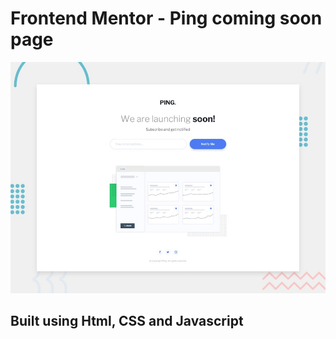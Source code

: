 # Frontend Mentor - Ping coming soon page

![Design preview for the Ping coming soon page coding challenge](./design/desktop-preview.jpg)

## Built using Html, CSS and Javascript